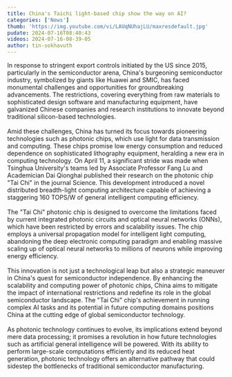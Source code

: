 ```yaml
---
title: China's Taichi light-based chip show the way on AI?
categories: ['News']
thumb: 'https://img.youtube.com/vi/LAUqNUhajLU/maxresdefault.jpg'
pudate: 2024-07-16T08:40:43
videos: 2024-07-16-08-39-05
author: tin-sokhavuth
---
```

In response to stringent export controls initiated by the US since 2015, particularly in the semiconductor arena, China's burgeoning semiconductor industry, symbolized by giants like Huawei and SMIC, has faced monumental challenges and opportunities for groundbreaking advancements. The restrictions, covering everything from raw materials to sophisticated design software and manufacturing equipment, have galvanized Chinese companies and research institutions to innovate beyond traditional silicon-based technologies.
<br/><br/>
Amid these challenges, China has turned its focus towards pioneering technologies such as photonic chips, which use light for data transmission and computing. These chips promise low energy consumption and reduced dependence on sophisticated lithography equipment, heralding a new era in computing technology. On April 11, a significant stride was made when Tsinghua University's teams led by Associate Professor Fang Lu and Academician Dai Qionghai published their research on the photonic chip "Tai Chi" in the journal Science. This development introduced a novel distributed breadth-light computing architecture capable of achieving a staggering 160 TOPS/W of general intelligent computing efficiency.
<br/><br/>
The "Tai Chi" photonic chip is designed to overcome the limitations faced by current integrated photonic circuits and optical neural networks (ONNs), which have been restricted by errors and scalability issues. The chip employs a universal propagation model for intelligent light computing, abandoning the deep electronic computing paradigm and enabling massive scaling up of optical neural networks to millions of neurons while improving energy efficiency.
<br/><br/>
This innovation is not just a technological leap but also a strategic maneuver in China's quest for semiconductor independence. By enhancing the scalability and computing power of photonic chips, China aims to mitigate the impact of international restrictions and redefine its role in the global semiconductor landscape. The "Tai Chi" chip's achievement in running complex AI tasks and its potential in future computing domains positions China at the cutting edge of global semiconductor technology.
<br/><br/>
As photonic technology continues to evolve, its implications extend beyond mere data processing; it promises a revolution in how future technologies such as artificial general intelligence will be powered. With its ability to perform large-scale computations efficiently and its reduced heat generation, photonic technology offers an alternative pathway that could sidestep the bottlenecks of traditional semiconductor manufacturing.